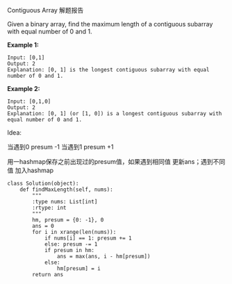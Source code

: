 Contiguous Array 解题报告

Given a binary array, find the maximum length of a contiguous subarray with equal number of 0 and 1.

**Example 1:**

```
Input: [0,1]
Output: 2
Explanation: [0, 1] is the longest contiguous subarray with equal number of 0 and 1.
```

**Example 2:**

```
Input: [0,1,0]
Output: 2
Explanation: [0, 1] (or [1, 0]) is a longest contiguous subarray with equal number of 0 and 1.
```

Idea:

当遇到0 presum -1 当遇到1 presum +1

用一hashmap保存之前出现过的presum值，如果遇到相同值 更新ans；遇到不同值 加入hashmap

```
class Solution(object):
    def findMaxLength(self, nums):
        """
        :type nums: List[int]
        :rtype: int
        """
        hm, presum = {0: -1}, 0
        ans = 0
        for i in xrange(len(nums)):
            if nums[i] == 1: presum += 1
            else: presum -= 1
            if presum in hm:
                ans = max(ans, i - hm[presum])
            else:
                hm[presum] = i
        return ans
```




